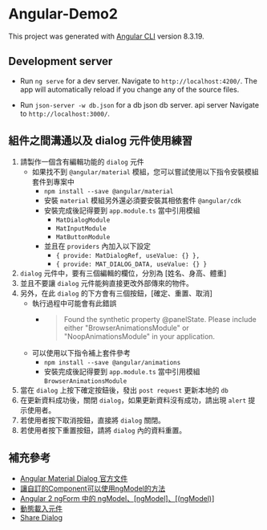 # Angular-Demo2

This project was generated with [Angular CLI](https://github.com/angular/angular-cli) version 8.3.19.

## Development server

- Run `ng serve` for a dev server. Navigate to `http://localhost:4200/`. The app will automatically reload if you change any of the source files.

- Run `json-server -w db.json` for a db json db server. api server Navigate to `http://localhost:3000/`.

## 組件之間溝通以及 dialog 元件使用練習

1. 請製作一個含有編輯功能的 `dialog` 元件
   - 如果找不到 `@angular/material` 模組，您可以嘗試使用以下指令安裝模組套件到專案中
     - `npm install --save @angular/material` 
     - 安裝 `material` 模組另外還必須要安裝其相依套件 `@angular/cdk`
     - 安裝完成後記得要到 `app.module.ts` 當中引用模組 
       - `MatDialogModule`
       - `MatInputModule`
       - `MatButtonModule`
     - 並且在 `providers` 內加入以下設定
       - `{ provide: MatDialogRef, useValue: {} },`
       - `{ provide: MAT_DIALOG_DATA, useValue: {} }`
2. `dialog` 元件中，要有三個編輯的欄位，分別為 [姓名、身高、體重]
3. 並且不要讓 `dialog` 元件能夠直接更改外部傳來的物件。
4. 另外，在此 `dialog` 的下方會有三個按鈕，[確定、重置、取消]
   - 執行過程中可能會有此錯誤
     - > Found the synthetic property @panelState. Please include either "BrowserAnimationsModule" or "NoopAnimationsModule" in your application.
   - 可以使用以下指令補上套件參考
     - `npm install --save @angular/animations` 
     - 安裝完成後記得要到 `app.module.ts` 當中引用模組 `BrowserAnimationsModule`
5. 當在 `dialog` 上按下確定按鈕後，發出 `post request` 更新本地的 `db`
6. 在更新資料成功後，關閉 `dialog`，如果更新資料沒有成功，請出現 `alert` 提示使用者。
7. 若使用者按下取消按鈕，直接將 `dialog` 關閉。
8. 若使用者按下重置按鈕，請將 `dialog` 內的資料重置。

## 補充參考

- [Angular Material Dialog 官方文件](https://material.angular.io/components/dialog/overview)
- [讓自訂的Component可以使用ngModel的方法](https://dotblogs.com.tw/wellwind/2017/03/20/angular-advanced-customize-component-with-ngmodel)
- [Angular 2 ngForm 中的 ngModel、[ngModel]、[(ngModel)]](https://blog.csdn.net/u010730126/article/details/70799099)
- [動態載入元件](https://ithelp.ithome.com.tw/articles/10206447)
- [Share Dialog](https://ithelp.ithome.com.tw/articles/10206586)
